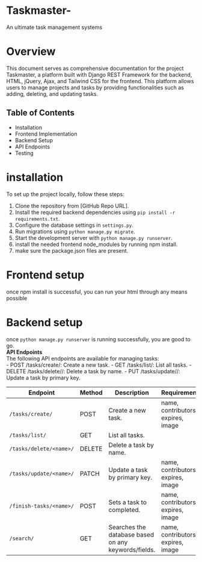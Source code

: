 # Taskmaster-
An ultimate task management systems  

# Overview  
This document serves as comprehensive documentation for the project Taskmaster, a platform built with Django REST Framework for the backend, HTML, jQuery, Ajax, and Tailwind CSS for the frontend. This platform allows users to manage projects and tasks by providing functionalities such as adding, deleting, and updating tasks.  


## Table of Contents  

- Installation  
- Frontend Implementation
- Backend Setup
- API Endpoints
- Testing
# installation  
To set up the project locally, follow these steps:  

1. Clone the repository from [GitHub Repo URL].
2. Install the required backend dependencies using `pip install -r requirements.txt`.
3. Configure the database settings in `settings.py`.
4. Run migrations using `python manage.py migrate`.
5. Start the development server with `python manage.py runserver`.
6. install the needed frontend node_modules by running npm install.
7. make sure the package.json files are present.

# Frontend setup  
once npm install is successful, you can run your html through any means possible  
# Backend setup
once `python manage.py runserver` is running successfully, you are good to go.  
**API Endpoints**  
The following API endpoints are available for managing tasks:  
    - POST /tasks/create/: Create a new task.
    - GET /tasks/list/: List all tasks.
    - DELETE /tasks/delete/<name>/: Delete a task by name.
    - PUT /tasks/update/<pk>/: Update a task by primary key.    
    
| Endpoint                   | Method | Description                       |Requirements|
|----------------------------|--------|-----------------------------------|------------|
| `/tasks/create/`          | POST   | Create a new task.               |name, contributors, expires, image|
| `/tasks/list/`            | GET    | List all tasks.                  |
| `/tasks/delete/<name>/`   | DELETE | Delete a task by name.           |
| `/tasks/update/<name>/`   | PATCH    | Update a task by primary key.  |name, contributors, expires, image|  
| `/finish-tasks/<name>/`   | POST   | Sets a task to completed.      |name, contributors, expires, image|
| `/search/`                | GET    | Searches the database based on any keywords/fields.|name, contributors, expires, image|


  
